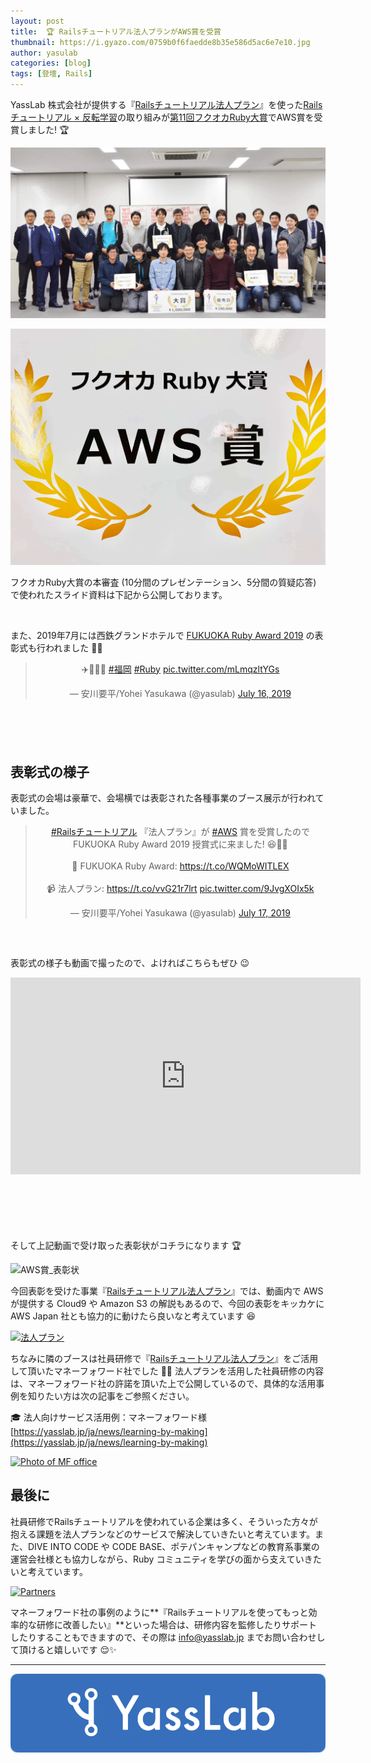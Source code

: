```yaml
---
layout: post
title:  🏆 Railsチュートリアル法人プランがAWS賞を受賞
thumbnail: https://i.gyazo.com/0759b0f6faedde8b35e586d5ac6e7e10.jpg
author: yasulab
categories: [blog]
tags: [登壇, Rails]
---
```


YassLab 株式会社が提供する『[Railsチュートリアル法人プラン](https://railstutorial.jp/business)』を使った[Railsチュートリアル × 反転学習](https://speakerdeck.com/yasslab/more-interactive-way-of-learning-rails)の取り組みが[第11回フクオカRuby大賞](http://www.digitalfukuoka.jp/events/184)でAWS賞を受賞しました! 🏆

![Fukuoka Ruby Award 2019](/img/news/fukuoka-ruby-award-2019-photo.jpg)

![AWS Award at Fukuoka Ruby Award 2019](/img/news/fukuoka-ruby-award-2019-aws.jpg)

フクオカRuby大賞の本審査 (10分間のプレゼンテーション、5分間の質疑応答) で使われたスライド資料は下記から公開しております。

<script async class="speakerdeck-embed" data-id="6e2509dc377644c480c230ba57ff22e0" data-ratio="1.33333333333333" src="//speakerdeck.com/assets/embed.js"></script><br>

また、2019年7月には西鉄グランドホテルで [FUKUOKA Ruby Award 2019](http://www.digitalfukuoka.jp/events/185) の表彰式も行われました ️💎✨

<div class="center" style="margin-bottom: 100px;" align="center">
  <blockquote class="twitter-tweet" data-partner="tweetdeck"><p lang="und" dir="ltr">✈️🍜💎✨ <a href="https://twitter.com/hashtag/%E7%A6%8F%E5%B2%A1?src=hash&amp;ref_src=twsrc%5Etfw">#福岡</a>  <a href="https://twitter.com/hashtag/Ruby?src=hash&amp;ref_src=twsrc%5Etfw">#Ruby</a> <a href="https://t.co/mLmqzltYGs">pic.twitter.com/mLmqzltYGs</a></p>&mdash; 安川要平/Yohei Yasukawa (@yasulab) <a href="https://twitter.com/yasulab/status/1151052961843466240?ref_src=twsrc%5Etfw">July 16, 2019</a></blockquote>
</div>


## 表彰式の様子

表彰式の会場は豪華で、会場横では表彰された各種事業のブース展示が行われていました。

<div class="center" style="margin-bottom: 60px;" align="center">
  <blockquote class="twitter-tweet" data-partner="tweetdeck"><p lang="ja" dir="ltr"><a href="https://twitter.com/hashtag/Rails%E3%83%81%E3%83%A5%E3%83%BC%E3%83%88%E3%83%AA%E3%82%A2%E3%83%AB?src=hash&amp;ref_src=twsrc%5Etfw">#Railsチュートリアル</a> 『法人プラン』が <a href="https://twitter.com/hashtag/AWS?src=hash&amp;ref_src=twsrc%5Etfw">#AWS</a> 賞を受賞したので FUKUOKA Ruby Award 2019 授賞式に来ました! 😆💎✨  <br><br>💎 FUKUOKA Ruby Award: <a href="https://t.co/WQMoWITLEX">https://t.co/WQMoWITLEX</a><br><br>📹 法人プラン: <a href="https://t.co/vvG21r7lrt">https://t.co/vvG21r7lrt</a> <a href="https://t.co/9JvgXOIx5k">pic.twitter.com/9JvgXOIx5k</a></p>&mdash; 安川要平/Yohei Yasukawa (@yasulab) <a href="https://twitter.com/yasulab/status/1151312883738804224?ref_src=twsrc%5Etfw">July 17, 2019</a></blockquote>
</div>

表彰式の様子も動画で撮ったので、よければこちらもぜひ 😉

<div class="video" style="margin-bottom: 100px;">
  <iframe width="560" height="315" src="https://www.youtube.com/embed/AhMZkUDxaRU?rel=0&autoplay=0&showinfo=0&controls=1&fs=1&modestbranding=0" frameborder="0" allow="accelerometer; autoplay; encrypted-media; gyroscope; picture-in-picture" allowfullscreen></iframe>
</div>

そして上記動画で受け取った表彰状がコチラになります 🏆

![AWS賞_表彰状](https://i.gyazo.com/7b337dfbfb29ebb337a1ac7faf3d2933.jpg)

今回表彰を受けた事業『[Railsチュートリアル法人プラン](https://railstutorial.jp/business)』では、動画内で AWS が提供する Cloud9 や Amazon S3 の解説もあるので、今回の表彰をキッカケに AWS Japan 社とも協力的に動けたら良いなと考えています 😆

[![法人プラン](https://i.gyazo.com/2094f9ce9068c37c7344f60230787522.png)](https://railstutorial.jp/business)

ちなみに隣のブースは社員研修で『[Railsチュートリアル法人プラン](https://railstutorial.jp/business)』をご活用して頂いたマネーフォワード社でした 🤝💖 法人プランを活用した社員研修の内容は、マネーフォワード社の許諾を頂いた上で公開しているので、具体的な活用事例を知りたい方は次の記事をご参照ください。

🎓 法人向けサービス活用例：マネーフォワード様
[https://yasslab.jp/ja/news/learning-by-making](https://yasslab.jp/ja/news/learning-by-making)

[![Photo of MF office](https://yasslab.jp/img/news/mf-lounge.jpg)](https://yasslab.jp/ja/news/learning-by-making)

## 最後に

社員研修でRailsチュートリアルを使われている企業は多く、そういった方々が抱える課題を法人プランなどのサービスで解決していきたいと考えています。また、DIVE INTO CODE や CODE BASE、ポテパンキャンプなどの教育系事業の運営会社様とも協力しながら、Ruby コミュニティを学びの面から支えていきたいと考えています。

[![Partners](https://i.gyazo.com/bbe2bb9473134caa9abd7d3d652ba637.png)](https://railstutorial.jp/#partners)

マネーフォワード社の事例のように**『Railsチュートリアルを使ってもっと効率的な研修に改善したい』**といった場合は、研修内容を監修したりサポートしたりすることもできますので、その際は info@yasslab.jp までお問い合わせして頂けると嬉しいです 😌✨



-----

[![YassLab Inc.](/img/logos/800x200.png)](/)


